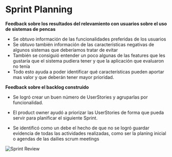 # Sprint Planning

**Feedback sobre los resultados del relevamiento con usuarios sobre el uso de sistemas de pencas**

- Se obtuvo información de las funcionalidades preferidas de los usuarios
- Se obtuvo también información de las características negativas de algunos sistemas que deberíamos tratar de evitar
- También se consiguió entender un poco algunas de las features que les gustaría que el sistema pudiera tener y que la aplicación que evaluaron no tenía
- Todo esto ayuda a poder identificar qué características pueden aportar mas valor y que deberán tener mayor prioridad.

**Feedback sobre el backlog construido**

- Se logró crear un buen número de UserStories y agruparlas por funcionalidad.
- El product owner ayudó a priorizar las UserStories de forma que pueda servir para planificar el siguiente Sprint.

- Se identificó como un debe el hecho de que no se logró guardar evidencia de todas las actividades realizadas, como ser la planing inicial o agendas de las dailies scrum meetings

![Sprint Review](img/2024-05-04-Review-Retro-Planning.PNG) 